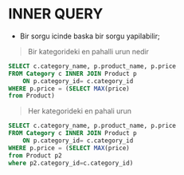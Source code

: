 # INNER QUERY

- Bir sorgu icinde baska bir sorgu yapilabilir;

>Bir kategorideki en pahalli urun nedir

```SQL
SELECT c.category_name, p.product_name, p.price
FROM Category c INNER JOIN Product p
    ON p.category_id= c.category_id
WHERE p.price = (SELECT MAX(price)
from Product)
```

>Her kategorideki en pahali urun

```SQL
SELECT c.category_name, p.product_name, p.price
FROM Category c INNER JOIN Product p
    ON p.category_id= c.category_id
WHERE p.price = (SELECT MAX(price)
from Product p2
where p2.category_id=c.category_id)
```
